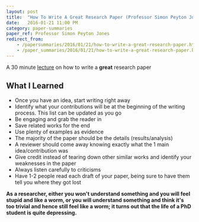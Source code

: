 ```yaml
---
layout: post
title:  "How To Write A Great Research Paper (Professor Simon Peyton Jones)"
date:   2016-01-21 11:00 PM
category: paper-summaries
paper_ref: Professor Simon Peyton Jones
redirect_from:
    - /papersummaries/2016/01/21/how-to-write-a-great-research-paper.html
    - /paper_summaries/2016/01/21/how-to-write-a-great-research-paper.html
---
```


A 30 minute [lecture](https://www.youtube.com/watch?v=g3dkRsTqdDA) on how to write a <b>great</b> research paper 

## What I Learned ##
*  Once you have an idea, start writing right away
*  Identify what your contributions will be at the beginning of the writing process. This list can be updated as you go
*  Be engaging and grab the reader in
*  Save related works for the end
*  Use plenty of examples as evidence
*  The majority of the paper should be the details (results/analysis)
*  A reviewer should come away knowing exactly what the 1 main idea/contribution was
*  Give credit instead of tearing down other similar works and identify your weaknesses in the paper
*  Always listen carefully to criticisms
*  Have 1-2 people read each draft of your paper, being sure to have them tell you where they got lost	


<b>As a researcher, either you won't understand something and you will feel stupid and like a worm, or you will understand something and think it's too trivial and hence still feel like a worm; it turns out that the life of a PhD student is quite depressing.</b>
